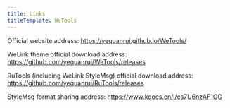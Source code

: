 ```yaml
---
title: Links
titleTemplate: WeTools
---
```


Official website address:
https://yequanrui.github.io/WeTools/

WeLink theme official download address:
https://github.com/yequanrui/WeTools/releases

RuTools (including WeLink StyleMsg) official download address:
https://github.com/yequanrui/RuTools/releases

StyleMsg format sharing address:
https://www.kdocs.cn/l/cs7U6nzAF1GG
